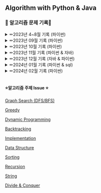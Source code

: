 ## Algorithm with Python & Java
### 📆 **알고리즘 문제 기록**📆

<details>
<summary>✏2023년 4~8월 기록 (파이썬) </summary>
    작성 중
</details>


<details>
<summary>✏2023년 09월 기록 (파이썬) </summary>
  
|no|날짜|사이트|주제|문제|
|:------:|---|:---:|:---:|---|
|1|9/18|백준|DP|[9465번 스티커](https://www.acmicpc.net/problem/9465)|
|2|9/19|백준|그래프 탐색|[2606번 바이러스](https://www.acmicpc.net/problem/2606)|
|3|9/20|백준|문자열|[4358번 생태학](https://www.acmicpc.net/problem/4358)|
|4|9/22|백준|그래프 탐색|[2667번 단지번호 붙이기](https://www.acmicpc.net/problem/2667)|
|5|9/23|백준|그래프 탐색|[11725번 트리의 부모 찾기](https://www.acmicpc.net/problem/11725)|
|6|9/25|백준|그래프 탐색|[1325번 효율적인 해킹](https://www.acmicpc.net/problem/1325)|
|7|9/27|백준|DP|[1010번 다리 놓기](https://www.acmicpc.net/problem/1010)|
|8|10/1|백준|그래프 탐색|[2178번 미로탐색](https://www.acmicpc.net/problem/2178)|
</details>

<details>
<summary>✏2023년 10월 기록 (파이썬) </summary>
  
|no|날짜|사이트|주제|문제|
|:------:|---|:---:|:---:|---|
|1|10/1|백준|그래프 탐색|[2178번 미로탐색](https://www.acmicpc.net/problem/2178)|
|2|10/2|백준|그래프 탐색|[7562번 나이트의 이동](https://www.acmicpc.net/problem/7562)|
|3|10/8|백준|DP|[17626번 Four Squares](https://www.acmicpc.net/problem/17626)|
|4|10/10|백준|그래프 탐색|[4963번 섬의 개수](https://www.acmicpc.net/problem/4963)|
|5|10/11|백준|구현|[20546번 기적의 매매법](https://www.acmicpc.net/problem/20546)|
|6|10/13|백준|DP|[1660번 캡틴 이다솜](https://www.acmicpc.net/problem/1660)|
|7|10/14|백준|구현|[1193번 분수찾기](https://www.acmicpc.net/problem/1193)|
|8|10/15|백준|그래프 탐색|[16918번 봄버맨](https://www.acmicpc.net/problem/16918)|
|9|10/19|백준|구현|[4396번 지뢰 찾기](https://www.acmicpc.net/problem/4396)|
|10|10/20|백준|그래프 탐색|[14940번 쉬운 최단거리](https://www.acmicpc.net/problem/14940)|
|11|10/21|백준|구현|[20291번 파일 정리](https://www.acmicpc.net/problem/20291)|
|12|10/22|백준|그리디|[14916번 거스름돈](https://www.acmicpc.net/problem/14916)|
|13||백준|그리디|[2217번 로프](https://www.acmicpc.net/problem/2217)|
|14|10/25|백준|그래프 탐색|[7576번 토마토](https://www.acmicpc.net/problem/7576)|
|15|10/26|백준|그리디|[1758번 알바생 강호](https://www.acmicpc.net/problem/1758)|
|16|10/27|백준|그래프 탐색|[7569번 토마토](https://www.acmicpc.net/problem/7569)|
|17|10/29|백준|그리디|[1343번 폴리오미노](https://www.acmicpc.net/problem/1343)|
|18||백준|그리디|[11508번 2+1 세일](https://www.acmicpc.net/problem/11508)|
|19|10/30|백준|구현|[17413번 단어 뒤집기2](https://www.acmicpc.net/problem/17413)|
</details>

<details>
<summary>✏2023년 11월 기록 (파이썬 & 자바)</summary>
  
|no|날짜|사이트|주제|문제|언어|
|:------:|---|:---:|:---:|:---:|---|
|1|11/1|백준|그리디|[13305번 주유소](https://www.acmicpc.net/problem/13305)|`python`|
|2|11/4|백준|그래프 탐색|[2668번 숫자고르기](https://www.acmicpc.net/problem/2668)|`python`|
|3|11/5|백준|그리디|[20115번 에너지 드링크](https://www.acmicpc.net/problem/20115)|`python`|
|4||백준|그리디|[13164번 행복 유치원](https://www.acmicpc.net/problem/13164)|`python`|
|5|11/8|백준|그래프 탐색|[9466번 텀 프로젝트](https://www.acmicpc.net/problem/9466)|`python`|
|6|11/9|백준|구현|[16926번 배열 돌리기1](https://www.acmicpc.net/problem/16926)|`python`|
|7|11/10|백준|그리디|[19598번 최소 회의실 개수](https://www.acmicpc.net/problem/19598)|`python`|
|8|11/12|백준|그리디|[20365번 블로그2](https://www.acmicpc.net/problem/20365)|`python`|
|9||백준|DP|[9655번 돌 게임](https://www.acmicpc.net/problem/9655)|`python`|
|10|11/15|백준|그래프 탐색|[2667번 단지번호 붙이기](https://www.acmicpc.net/problem/2667)|`java`|
|11|11/16|백준|그래프 탐색|[14502번 연구소](https://www.acmicpc.net/problem/14502)|`java`|
|12|11/17|백준|그리디|[2212번 센서](https://www.acmicpc.net/problem/2212)|`java`|
|13|11/18|백준|백트래킹|[15654번 N과 M(5)](https://www.acmicpc.net/problem/15654)|`java`|
|14|11/19|백준|백트래킹|[15655번 N과 M(6)](https://www.acmicpc.net/problem/15655)|`java`|
|15|11/20|백준|분할정복|[2630번 색종이 만들기](https://www.acmicpc.net/problem/2630)|`java`|
|16|11/22|백준|분할정복|[1992번 쿼드트리](https://www.acmicpc.net/problem/1992)|`java`|
|17|11/23|백준|그래프 탐색|[16234번 인구 이동](https://www.acmicpc.net/problem/16234)|`java`|
|18|11/25|백준|그래프 탐색|[16928번 뱀과 사다리 게임](https://www.acmicpc.net/problem/16928)|`java`|
|19|11/26|백준|그래프 탐색|[2583번 영역 구하기](https://www.acmicpc.net/problem/2583)|`java`|
|20|11/27|백준|그리디|[11000번 강의실 배정](https://www.acmicpc.net/problem/11000)|`java`|
|21|11/30|백준|백트래킹|[15656번 N과 M(7)](https://www.acmicpc.net/problem/15656)|`java`|
|22||백준|백트래킹|[15657번 N과 M(8)](https://www.acmicpc.net/problem/15657)|`java`|
</details>

<details>
<summary>✏2023년 12월 기록 (자바 & 파이썬)</summary>
    
|no|날짜|사이트|주제|문제|언어|
|:------:|---|:---:|:---:|:---:|---|
|1|12/1|백준|그래프 탐색|[13023번 ABCDE](https://www.acmicpc.net/problem/13023)|`java`|
|2||백준|문자열|[10798번 세로읽기](https://www.acmicpc.net/problem/10798)|`java`|
|3|12/8|백준|수학|[13458번 시험 감독](https://www.acmicpc.net/problem/13458)|`java`|
|4|12/9|백준|구현|[16935번 배열 돌리기3](https://www.acmicpc.net/problem/16935)|`java`|
|5||백준|구현|[20055번 컨베이어 벨트 위의 로봇](https://www.acmicpc.net/problem/20055)|`java`|
|6|12/10|백준|DP|[14501번 퇴사](https://www.acmicpc.net/problem/14501)|`java`|
|7||백준|DP|[9095번 1, 2, 3 더하기](https://www.acmicpc.net/problem/9095)|`java`|
|8|12/11|백준|백트래킹|[14889번 스타트와 링크](https://www.acmicpc.net/problem/14889)|`java`|
|9|12/13|백준|그래프 탐색|[1697번 숨바꼭질](https://www.acmicpc.net/problem/1697)|`java`|
|10|12/15|백준|그리디|[1744번 수 묶기](https://www.acmicpc.net/problem/1744)|`java`|
|11|12/17|백준|DP|[11053번 가장 긴 증가하는 부분 수열](https://www.acmicpc.net/problem/11053)|`java`|
|12||백준|이분탐색|[2512번 예산](https://www.acmicpc.net/problem/2512)|`java`|
|13|12/19|백준|시뮬레이션|[14503번 로봇 청소기](https://www.acmicpc.net/problem/14503)|`java`|
|14|12/20|백준|이분탐색|[2805번 나무 자르기](https://www.acmicpc.net/problem/2805)|`java`|
|15|12/21|백준|시뮬레이션|[14499번 주사위 굴리기](https://www.acmicpc.net/problem/14499)|`java`|
|16|12/23|백준|이분탐색|[10816번 숫자 카드2](https://www.acmicpc.net/problem/10816)|`java`|
|17|12/24|백준|문자열|[6550번 부분 문자열](https://www.acmicpc.net/problem/6550)|`java`|
|18|12/28|백준|문자열|[1254번 팰린드롬 만들기](https://www.acmicpc.net/problem/1254)|`java`|
|18(2)||백준|문자열|[1254번 팰린드롬 만들기](https://www.acmicpc.net/problem/1254)|`python`|
|19|12/29|백준|시뮬레이션|[17144번 미세먼지 안녕!](https://www.acmicpc.net/problem/17144)|`python`|
|20|12/30|백준|문자열|[17144번 듣보잡](https://www.acmicpc.net/problem/17144)|`python`|
|21||백준|그래프 탐색|[2206번 벽 부수고 이동하기](https://www.acmicpc.net/problem/2206)|`python`|
|22|12/31|백준|문자열|[1120번 문자열](https://www.acmicpc.net/problem/1120)|`python`|
</details>

<details>
<summary>✏2024년 01월 기록 (파이썬 & sql)</summary>

|no|날짜|사이트|주제|문제|언어|
|:------:|:---:|:---:|:---:|:---:|---|
|1|1/2|프로그래머스|SQL|SELECT 5문제|`sql`|
|2|1/4|백준|그래프 탐색|[14500번 테트로미노](https://www.acmicpc.net/problem/14500)|`python`|
|3|1/7|프로그래머스|SQL|SELECT 5문제|`sql`|
|4|1/8|백준|시뮬레이션|[20056번 마법사 상어와 파이어볼](https://www.acmicpc.net/problem/20056)|`python`|
|5||프로그래머스|SQL|SELECT 10문제|`sql`|
|6|1/9|프로그래머스|SQL|GROUP BY 6문제|`sql`|
|7||백준|누적합|[11659번 구간 합 구하기4](https://www.acmicpc.net/problem/11659)|`python`|
|8|1/10|백준|이분탐색|[2110번 공유기 설치](https://www.acmicpc.net/problem/2110)|`python`|
|9||프로그래머스|SQL|집계함수 6문제|`sql`|
|10||프로그래머스|SQL|IS NULL 5문제|`sql`|
|11|1/12|프로그래머스|SQL|String, Date, Join, Group By 문제|`sql`|
|12|1/17|코드트리|그리디|[2015_2_1바이러스검사]()|`python`|
|13|1/18|백준|DP|[9251번 LCS](https://www.acmicpc.net/problem/9251)|`python`|
|14|1/19|백준|DP|[9252번 LCS2](https://www.acmicpc.net/problem/9252)|`python`|
|15||백준|구현|[1913번 달팽이](https://www.acmicpc.net/problem/1913)|`python`|
|16|1/21|백준|구현|[20125번 쿠키의 신체 측정](https://www.acmicpc.net/problem/20125)|`python`|
|17|1/23|백준|구현|[14891번 톱니바퀴](https://www.acmicpc.net/problem/14891)|`python`|
|18|1/24|백준|자료구조|[2164번 카드2](https://www.acmicpc.net/problem/2164)|`python`|
|19||백준|구현|[1244번 스위치 켜고 끄기](https://www.acmicpc.net/problem/1244)|`python`|
|20|1/26|백준|DP|[1890번 점프](https://www.acmicpc.net/problem/1890)|`python`|
|21|1/28|백준|그리디|[1092번 배](https://www.acmicpc.net/problem/1092)|`python`|
|22|1/31|리트코드|문자열|[3번 LSWRC](https://leetcode.com/problems/longest-substring-without-repeating-characters/description/)|`python`|
</details>

<details>
<summary>✏2024년 02월 기록 (파이썬) </summary>
    
|no|날짜|사이트|주제|문제|
|:------:|:---:|:---:|:---:|:---:|
|1|2/3|리트코드|그래프 탐색|841번 Keys and Rooms|
|2|2/3|리트코드|그래프 탐색|547번 Number of Provinces|
|3|2/4|리트코드|DP|746번 Min Cost Climbing Stairs|
|4|2/4|리트코드|DP|198번 House Robber|
|5|2/5|리트코드|구현|605번 Can Place Flowers|
|6|2/5|리트코드|문자열|151번 Reverse Words in a String|
|7|2/8|리트코드|누적합|238번 Product of Array Excep Self
|8|2/16|리트코드|그래프탐색|1926번 Nearest Exit from Entrance in Maze
|9|2/18|리트코드|그래프탐색| 994번 Rotting Oranges
|10|2/18|리트코드|자료구조|2215번 Find the Difference of Two Arrays
|11|2/18|리트코드|문자열|443번 String Compression
|12|2/18|리트코드|이진탐색|162번 Find Peak Element
|13|2/23|리트코드|이진탐색|875번 Koko Eating Bananas
|14|2/24|리트코드|문자열|345번 Reverse Vowels of a String
|15|2/25|리트코드|구현|1431번 Kids With the Greatest Number of Candies
|16|2/25|리트코드|DP|62번 Unique Paths
|17|2/25|리트코드|DP|72번 Edit Distance
</details>

<br>

#### ⭐**알고리즘 주제 Issue** ⭐

[Graph Search (DFS/BFS)](https://github.com/leejw-lu/Algorithm/issues/1#issue-1673090368)

[Greedy](https://github.com/leejw-lu/Algorithm/issues/3#issue-1676103556)

[Dynamic Programming](https://github.com/leejw-lu/Algorithm/issues/2#issue-1673096489)

[Backtracking](https://github.com/leejw-lu/Algorithm/issues/10#issue-1825616278)

[Implementation](https://github.com/leejw-lu/Algorithm/issues/7#issue-1751875722)

[Data Structure](https://github.com/leejw-lu/Algorithm/issues/4#issue-1677155749)

[Sorting](https://github.com/leejw-lu/Algorithm/issues/5#issue-1692522009)

[Recursion](https://github.com/leejw-lu/Algorithm/issues/6#issue-1698607115)

[String](https://github.com/leejw-lu/Algorithm/issues/9#issue-1806562171)

[Divide & Conquer](https://github.com/leejw-lu/Algorithm/issues/13#issue-2002314743)

